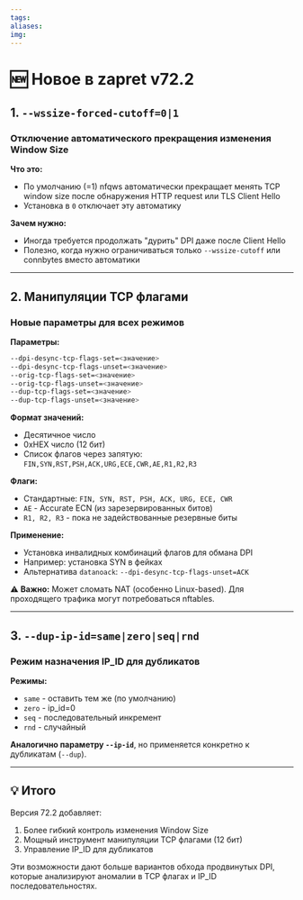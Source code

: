 ```yaml
---
tags:
aliases:
img:
---
```


# 🆕 Новое в zapret v72.2

## 1. **`--wssize-forced-cutoff=0|1`** 
### Отключение автоматического прекращения изменения Window Size

**Что это:**
- По умолчанию (=1) nfqws автоматически прекращает менять TCP window size после обнаружения HTTP request или TLS Client Hello
- Установка в `0` отключает эту автоматику

**Зачем нужно:**
- Иногда требуется продолжать "дурить" DPI даже после Client Hello
- Полезно, когда нужно ограничиваться только `--wssize-cutoff` или connbytes вместо автоматики

---

## 2. **Манипуляции TCP флагами**
### Новые параметры для всех режимов

**Параметры:**
```bash
--dpi-desync-tcp-flags-set=<значение>
--dpi-desync-tcp-flags-unset=<значение>
--orig-tcp-flags-set=<значение>
--orig-tcp-flags-unset=<значение>
--dup-tcp-flags-set=<значение>
--dup-tcp-flags-unset=<значение>
```

**Формат значений:**
- Десятичное число
- 0xHEX число (12 бит)
- Список флагов через запятую: `FIN,SYN,RST,PSH,ACK,URG,ECE,CWR,AE,R1,R2,R3`

**Флаги:**
- Стандартные: `FIN, SYN, RST, PSH, ACK, URG, ECE, CWR`
- `AE` - Accurate ECN (из зарезервированных битов)
- `R1, R2, R3` - пока не задействованные резервные биты

**Применение:**
- Установка инвалидных комбинаций флагов для обмана DPI
- Например: установка SYN в фейках
- Альтернатива `datanoack`: `--dpi-desync-tcp-flags-unset=ACK`

⚠️ **Важно:** Может сломать NAT (особенно Linux-based). Для проходящего трафика могут потребоваться nftables.

---

## 3. **`--dup-ip-id=same|zero|seq|rnd`**
### Режим назначения IP_ID для дубликатов

**Режимы:**
- `same` - оставить тем же (по умолчанию)
- `zero` - ip_id=0
- `seq` - последовательный инкремент
- `rnd` - случайный

**Аналогично параметру `--ip-id`**, но применяется конкретно к дубликатам (`--dup`).

---

## 💡 Итого

Версия 72.2 добавляет:
1. Более гибкий контроль изменения Window Size
2. Мощный инструмент манипуляции TCP флагами (12 бит)
3. Управление IP_ID для дубликатов

Эти возможности дают больше вариантов обхода продвинутых DPI, которые анализируют аномалии в TCP флагах и IP_ID последовательностях.
